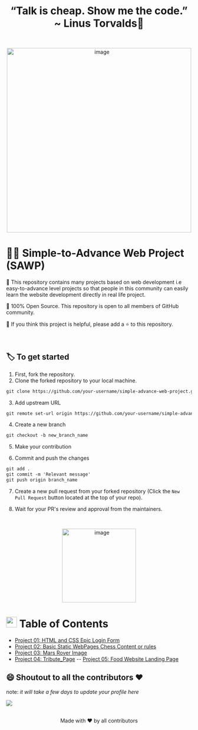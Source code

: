 ## <h1 align="center">“Talk is cheap. Show me the code.” ~ Linus Torvalds:thought_balloon:</h1>
<br>
  <p align="center">
  <a><img src="https://i.giphy.com/media/f3iwJFOVOwuy7K6FFw/giphy.webp" alt="image" width="500"></a>
<br>

# 🐱‍💻 Simple-to-Advance Web Project (SAWP)

📌 This repository contains many projects based on web development i.e easy-to-advance level projects so that people in this community can easily learn the website development directly in real life project.

📌 100% Open Source. This repository is open to all members of GitHub community.

📌 If you think this project is helpful, please add a ⭐ to this repository.

<br>

## 🏷️ To get started

1. First, fork the repository.
2. Clone the forked repository to your local machine.

```markdown
git clone https://github.com/your-username/simple-advance-web-project.git
```

3. Add upstream URL 

```markdown
git remote set-url origin https://github.com/your-username/simple-advance-web-project.git
```

4. Create a new branch

```markdown
git checkout -b new_branch_name
```

5. Make your contribution

6. Commit and push the changes

```markdown
git add .
git commit -m 'Relevant message'
git push origin branch_name
```

7. Create a new pull request from your forked repository (Click the `New Pull Request` button located at the top of your repo).

8. Wait for your PR's review and approval from the maintainers.

  <br>
  
<p align = "center">
  <image  src="https://c.tenor.com/y2JXkY1pXkwAAAAC/cat-computer.gif" alt="image" width="200">
</p>
  
  
#   <img src="https://github.com/TheDudeThatCode/TheDudeThatCode/blob/master/Assets/happy.gif" width=29> Table of Contents
- [Project 01: HTML and CSS Epic Login Form](https://github.com/letdummy/Simple-to-Advance/tree/master/01.%20HTML%20and%20CSS%20Epic%20Login%20Form)
- [Project 02: Basic Static WebPages Chess Content or rules](https://github.com/letdummy/Simple-to-Advance/tree/master/2.Basic%20Static%20WebPages%20Chess%20Content%20or%20rules)
- [Project 03: Mars Rover Image](https://github.com/letdummy/Simple-to-Advance/tree/master/03.%20Mars%20Rover%20Image)
- [Project 04: Tribute_Page](https://github.com/letdummy/Simple-to-Advance/tree/master/04.%20Tribute_Page)
-- [Project 05: Food Website Landing Page](https://github.com/letdummy/Simple-to-Advance/tree/master/05.%20Food%20Website%20Landing%20Page)


 ## 😄 Shoutout to all the contributors ❤️ 
 note: <i>it will take a few days to update your profile here</i>

<a href="https://github.com/letdummy/Simple-to-Advance/graphs/contributors">
  <img src="https://contrib.rocks/image?repo=letdummy/Simple-to-Advance" />
</a>
<br>
<br>

<p align="center">Made with ❤️ by all contributors </p>
